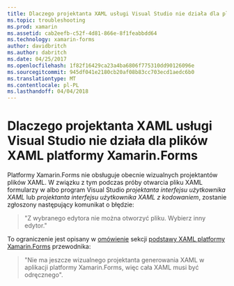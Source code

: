 ```yaml
---
title: Dlaczego projektanta XAML usługi Visual Studio nie działa dla plików XAML platformy Xamarin.Forms
ms.topic: troubleshooting
ms.prod: xamarin
ms.assetid: cab2eefb-c52f-4d81-866e-8f1feabbdd64
ms.technology: xamarin-forms
author: davidbritch
ms.author: dabritch
ms.date: 04/25/2017
ms.openlocfilehash: 1f82f16429ca23a4ba6806f775310dd90126096e
ms.sourcegitcommit: 945df041e2180cb20af08b83cc703ecd1aedc6b0
ms.translationtype: MT
ms.contentlocale: pl-PL
ms.lasthandoff: 04/04/2018
---
```

# <a name="why-doesnt-the-visual-studio-xaml-designer-work-for-xamarinforms-xaml-files"></a>Dlaczego projektanta XAML usługi Visual Studio nie działa dla plików XAML platformy Xamarin.Forms

Platformy Xamarin.Forms nie obsługuje obecnie wizualnych projektantów plików XAML. W związku z tym podczas próby otwarcia pliku XAML formularzy w albo program Visual Studio *projektanta interfejsu użytkownika XAML* lub *projektanta interfejsu użytkownika XAML z kodowaniem*, zostanie zgłoszony następujący komunikat o błędzie:

> "Z wybranego edytora nie można otworzyć pliku. Wybierz inny edytor."

To ograniczenie jest opisany w [omówienie](~/xamarin-forms/xaml/xaml-basics/index.md#Overview) sekcji [podstawy XAML platformy Xamarin.Forms](~/xamarin-forms/xaml/xaml-basics/index.md) przewodnika:

> "Nie ma jeszcze wizualnego projektanta generowania XAML w aplikacji platformy Xamarin.Forms, więc cała XAML musi być odręcznego".
